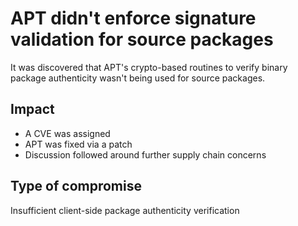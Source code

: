 # APT didn't enforce signature validation for source packages

It was discovered that APT's crypto-based routines to verify binary package authenticity wasn't being used for source packages.

## Impact

* A CVE was assigned
* APT was fixed via a patch
* Discussion followed around further supply chain concerns

## Type of compromise

Insufficient client-side package authenticity verification